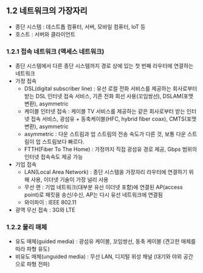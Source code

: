 ## 1.2 네트워크의 가장자리
* 종단 시스템 : 데스트톱 컴퓨터, 서버, 모바일 컴퓨터, IoT 등
* 호스트 : 서버와 클라이언트

### 1.2.1 접속 네트워크 (액세스 네트워크)
* 종단 시스템에서 다른 종단 시스템까지 경로 상에 있는 첫 번째 라우터에 연결하는 네트워크
* 가정 접속
  * DSL(digital subscriber line) : 유선 로컬 전화 서비스를 제공하는 회사로부터 받는 DSL 인터넷 접속 서비스, 기존 전화 회선 사용(꼬임쌍선), DSLAM(포맷 변환), asymmetric 
  * 케이블 인터넷 접속 : 케이블 TV 서비스를 제공하는 같은 회사로부터 받는 인터넷 접속 서비스, 광섬유 + 동축케이블(HFC, hybrid fiber coax), CMTS(포맷 변환), asymmetric 
  * asymmetric : 다운 스트림과 업 스트림의 전송 속도가 다른 것, 보통 다운 스트림이 업 스트림보다 빠르다.
  * FTTH(Fiber To The Home) : 가정까지 직접 광섬유 경로 제공, Gbps 범위의 인터넷 접속속도 제공 가능
* 기업 접속
  * LAN(Local Area Network) : 종단 시스템을 가장자리 라우터에 연결하기 위해 사용, 이더넷 기술이 가장 널리 사용
  * 무선 랜 : 기업 네트워크(대부분 유선 이더넷 포함)에 연결된 AP(access point)로 패킷을 송신/수신, AP는 다시 유선 네트워크에 연결됨
  * 와이파이 : IEEE 802.11
* 광역 무선 접속 : 3G와 LTE

### 1.2.2 물리 매체
* 유도 매체(guided media) : 광섬유 케이블, 꼬임쌍선, 동축 케이블 (견고한 매체를 따라 파형 유도)
* 비유도 매체(unguided media) : 무선 LAN, 디지털 위성 채널 (대기와 야외 공간으로 파형 전파)